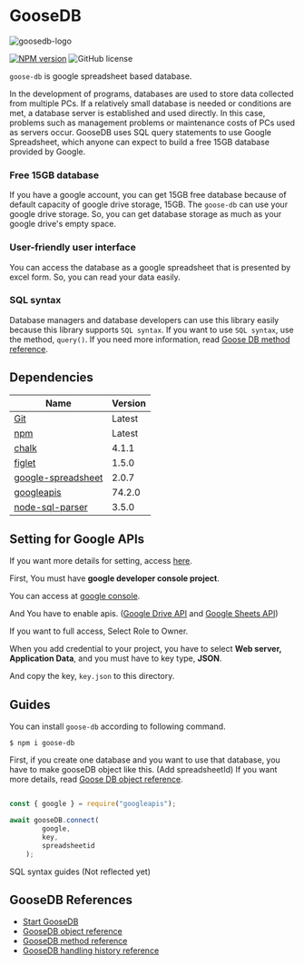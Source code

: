 # GooseDB

![goosedb-logo](https://user-images.githubusercontent.com/46366411/130089712-a7258b59-5c7c-481c-9d4e-8f77836eca91.jpg)

[![NPM version](https://img.shields.io/npm/v/goose-db)](https://www.npmjs.com/package/goose-db)
![GitHub license](https://img.shields.io/badge/license-MIT-blue.svg)

`goose-db` is google spreadsheet based database.

In the development of programs, databases are used to store data collected from multiple PCs. If a relatively small database is needed or conditions are met, a database server is established and used directly. In this case, problems such as management problems or maintenance costs of PCs used as servers occur. GooseDB uses SQL query statements to use Google Spreadsheet, which anyone can expect to build a free 15GB database provided by Google.

### Free 15GB database

If you have a google account, you can get 15GB free database because of default capacity of google drive storage, 15GB. The `goose-db` can use your google drive storage. So, you can get database storage as much as your google drive's empty space.

### User-friendly user interface

You can access the database as a google spreadsheet that is presented by excel form. So, you can read your data easily.

### SQL syntax

Database managers and database developers can use this library easily because this library supports `SQL syntax`. If you want to use `SQL syntax`, use the method, `query()`. If you need more information, read [Goose DB method reference](https://github.com/JongGangDeokKu/goose-db/blob/node-js/docs/methodreference.md).

## Dependencies 

| Name | Version | 
| ---- | ------- |
| [Git](https://git-scm.com/) | Latest |
| [npm](https://www.npmjs.com/) | Latest |
| [chalk](https://www.npmjs.com/package/chalk) | 4.1.1 |
| [figlet](https://www.npmjs.com/package/figlet) | 1.5.0 |
| [google-spreadsheet](https://www.npmjs.com/package/google-spreadsheet) | 2.0.7 |
| [googleapis](https://www.npmjs.com/package/googleapis) | 74.2.0 |
| [node-sql-parser](https://www.npmjs.com/package/node-sql-parser) | 3.5.0 |

## Setting for Google APIs

If you want more details for setting, access [here](https://coding-heyum.tistory.com/2).

First, You must have **google developer console project**.

You can access at [google console](https://console.cloud.google.com/).

And You have to enable apis. ([Google Drive API](https://console.cloud.google.com/apis/library/drive.googleapis.com/) and [Google Sheets API](https://console.cloud.google.com/apis/library/sheets.googleapis.com/))

If you want to full access, Select Role to Owner.

When you add credential to your project, you have to select **Web server, Application Data**, and you must have to key type, **JSON**.

And copy the key, `key.json` to this directory.


## Guides

You can install `goose-db` according to following command.

```
$ npm i goose-db
```

First, if you create one database and you want to use that database, you have to make gooseDB object like this. (Add spreadsheetId) If you want more details, read [Goose DB object reference](https://github.com/JongGangDeokKu/goose-db/blob/node-js/docs/objectreference.md).

``` js

const { google } = require("googleapis");

await gooseDB.connect(
        google,
        key,
        spreadsheetid
    );
```

SQL syntax guides (Not reflected yet)

## GooseDB References

- [Start GooseDB](https://github.com/JongGangDeokKu/goose-db/blob/node-js/docs/start.md)
- [GooseDB object reference](https://github.com/JongGangDeokKu/goose-db/blob/node-js/docs/objectreference.md)
- [GooseDB method reference](https://github.com/JongGangDeokKu/goose-db/blob/node-js/docs/methodreference.md)
- [GooseDB handling history reference](https://support.google.com/a/users/answer/9308971?hl=en)
